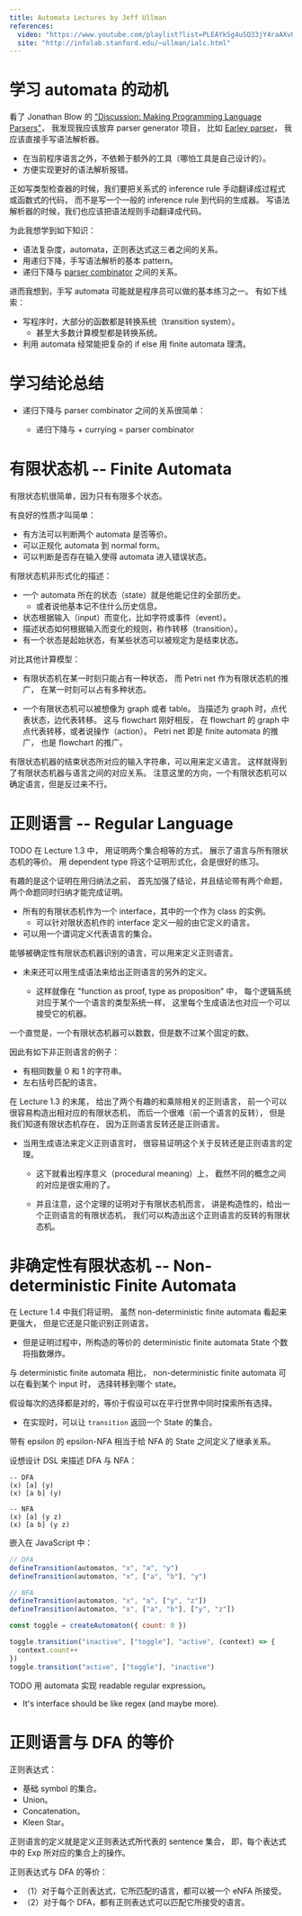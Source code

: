 ```yaml
---
title: Automata Lectures by Jeff Ullman
references:
  video: "https://www.youtube.com/playlist?list=PLEAYkSg4uSQ33jY4raAXvUT7Bm_S_EGu0"
  site: "http://infolab.stanford.edu/~ullman/ialc.html"
---
```


# 学习 automata 的动机

看了 Jonathan Blow 的 ["Discussion: Making Programming Language Parsers"](https://www.youtube.com/watch?v=MnctEW1oL-E)，
我发现我应该放弃 parser generator 项目，
比如 [Earley parser](https://en.wikipedia.org/wiki/Earley_parser)，
我应该直接手写语法解析器。

- 在当前程序语言之外，不依赖于额外的工具（哪怕工具是自己设计的）。
- 方便实现更好的语法解析报错。

正如写类型检查器的时候，我们要把关系式的 inference rule
手动翻译成过程式或函数式的代码，
而不是写一个一般的 inference rule 到代码的生成器。
写语法解析器的时候，我们也应该把语法规则手动翻译成代码。

为此我想学到如下知识：

- 语法复杂度，automata，正则表达式这三者之间的关系。
- 用递归下降，手写语法解析的基本 pattern。
- 递归下降与 [parser combinator](https://en.wikipedia.org/wiki/Parser_combinator) 之间的关系。

进而我想到，手写 automata 可能就是程序员可以做的基本练习之一。
有如下线索：

- 写程序时，大部分的函数都是转换系统（transition system）。
  - 甚至大多数计算模型都是转换系统。
- 利用 automata 经常能把复杂的 if else 用 finite automata 理清。

# 学习结论总结

- 递归下降与 parser combinator 之间的关系很简单：

  - 递归下降与 + currying = parser combinator

# 有限状态机 -- Finite Automata

有限状态机很简单，因为只有有限多个状态。

有良好的性质才叫简单：

- 有方法可以判断两个 automata 是否等价。
- 可以正规化 automata 到 normal form。
- 可以判断是否存在输入使得 automata 进入错误状态。

有限状态机非形式化的描述：

- 一个 automata 所在的状态（state）就是他能记住的全部历史。
  - 或者说他基本记不住什么历史信息。
- 状态根据输入（input）而变化，比如字符或事件（event）。
- 描述状态如何根据输入而变化的规则，称作转移（transition）。
- 有一个状态是起始状态，有某些状态可以被规定为是结束状态。

对比其他计算模型：

- 有限状态机在某一时刻只能占有一种状态，
  而 Petri net 作为有限状态机的推广，
  在某一时刻可以占有多种状态。

- 一个有限状态机可以被想像为 graph 或者 table。
  当描述为 graph 时，点代表状态，边代表转移。
  这与 flowchart 刚好相反，
  在 flowchart 的 graph 中点代表转移，或者说操作（action）。
  Petri net 即是 finite automata 的推广，
  也是 flowchart 的推广。

有限状态机器的结束状态所对应的输入字符串，可以用来定义语言。
这样就得到了有限状态机器与语言之间的对应关系。
注意这里的方向，一个有限状态机可以确定语言，但是反过来不行。

# 正则语言 -- Regular Language

TODO 在 Lecture 1.3 中，
用证明两个集合相等的方式，
展示了语言与所有限状态机的等价。
用 dependent type 将这个证明形式化，会是很好的练习。

有趣的是这个证明在用归纳法之前，
首先加强了结论，并且结论带有两个命题，
两个命题同时归纳才能完成证明。

- 所有的有限状态机作为一个 interface，其中的一个作为 class 的实例。
  - 可以针对限状态机作的 interface 定义一般的由它定义的语言。
- 可以用一个谓词定义代表语言的集合。

能够被确定性有限状态机器识别的语言，可以用来定义正则语言。

- 未来还可以用生成语法来给出正则语言的另外的定义。

  - 这样就像在 "function as proof, type as proposition" 中，
    每个逻辑系统对应于某个一个语言的类型系统一样，
    这里每个生成语法也对应一个可以接受它的机器。

一个直觉是，一个有限状态机器可以数数，但是数不过某个固定的数。

因此有如下非正则语言的例子：

- 有相同数量 0 和 1 的字符串。
- 左右括号匹配的语言。

在 Lecture 1.3 的末尾，
给出了两个有趣的和乘除相关的正则语言，
前一个可以很容易构造出相对应的有限状态机，
而后一个很难（前一个语言的反转），
但是我们知道有限状态机存在，
因为正则语言反转还是正则语言。

- 当用生成语法来定义正则语言时，
  很容易证明这个关于反转还是正则语言的定理。

  - 这下就看出程序意义（procedural meaning）上，
    截然不同的概念之间的对应是很实用的了。

  - 并且注意，这个定理的证明对于有限状态机而言，
    讲是构造性的，给出一个正则语言的有限状态机，
    我们可以构造出这个正则语言的反转的有限状态机。

# 非确定性有限状态机 -- Non-deterministic Finite Automata

在 Lecture 1.4 中我们将证明，
虽然 non-deterministic finite automata 看起来更强大，
但是它还是只能识别正则语言。

- 但是证明过程中，所构造的等价的 deterministic finite automata
  State 个数将指数爆炸。

与 deterministic finite automata 相比，
non-deterministic finite automata 可以在看到某个 input 时，
选择转移到哪个 state。

假设每次的选择都是对的，等价于假设可以在平行世界中同时探索所有选择。

- 在实现时，可以让 `transition` 返回一个 State 的集合。

带有 epsilon 的 epsilon-NFA 相当于给 NFA 的 State 之间定义了继承关系。

设想设计 DSL 来描述 DFA 与 NFA：

```
-- DFA
(x) [a] (y)
(x) [a b] (y)

-- NFA
(x) [a] (y z)
(x) [a b] (y z)
```

嵌入在 JavaScript 中：

```js
// DFA
defineTransition(automaton, "x", "a", "y")
defineTransition(automaton, "x", ["a", "b"], "y")

// NFA
defineTransition(automaton, "x", "a", ["y", "z"])
defineTransition(automaton, "x", ["a", "b"], ["y", "z"])
```

```js
const toggle = createAutomaton({ count: 0 })

toggle.transition("inactive", ["toggle"], "active", (context) => {
  context.count++
})
toggle.transition("active", ["toggle"], "inactive")
```

TODO 用 automata 实现 readable regular expression。

- It's interface should be like regex (and maybe more).

# 正则语言与 DFA 的等价

正则表达式：

- 基础 symbol 的集合。
- Union。
- Concatenation。
- Kleen Star。

正则语言的定义就是定义正则表达式所代表的 sentence 集合，
即，每个表达式中的 Exp 所对应的集合上的操作。

正则表达式与 DFA 的等价：

- （1）对于每个正则表达式，它所匹配的语言，都可以被一个 eNFA 所接受。
- （2）对于每个 DFA，都有正则表达式可以匹配它所接受的语言。
